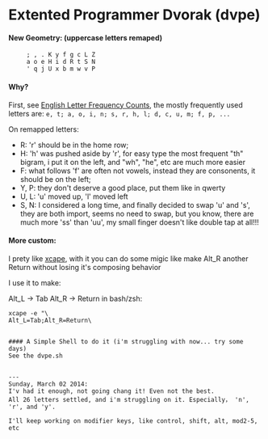 Extented Programmer Dvorak (dvpe)
=================================
#### New Geometry: (uppercase letters remaped)
```
     ; , . K y f g c L Z
     a o e H i d R t S N
     ' q j U x b m w v P
```

#### Why?
First, see [English Letter Frequency Counts](http://norvig.com/mayzner.html),
the mostly frequently used letters are:
`e, t; a, o, i, n; s, r, h, l; d, c, u, m; f, p, ...`

On remapped letters:
 - R: 'r' should be in the home row;
 - H: 'h' was pushed aside by 'r', for easy type the most frequent "th" bigram, i put it on the left, and "wh", "he", etc are much more easier
 - F: what follows 'f' are often not vowels, instead they are consonents, it should be on the left;
 - Y, P: they don't deserve a good place, put them like in qwerty
 - U, L: 'u' moved up, 'l' moved left
 - S, N: I considered a long time, and finally decided to swap 'u' and 's', they are both import, seems no need to swap, but you know, there are much more 'ss' than 'uu', my small finger doesn't like double tap at all!!!

#### More custom:
I prety like [xcape](https://github.com/alols/xcape), with it you can do some migic like make Alt_R another Return without losing it's composing behavior

I use it to make:

 Alt_L    ->  Tab
 Alt_R    ->  Return
in bash/zsh: 
```
xcape -e "\
Alt_L=Tab;Alt_R=Return\


#### A Simple Shell to do it (i'm struggling with now... try some days) 
See the dvpe.sh


---
Sunday, March 02 2014:
I'v had it enough, not going chang it! Even not the best.
All 26 letters settled, and i'm struggling on it. Especially， 'n', 'r', and 'y'.

I'll keep working on modifier keys, like control, shift, alt, mod2-5, etc